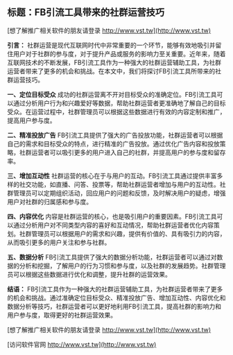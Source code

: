 ## **标题：FB引流工具带来的社群运营技巧**

[想了解推广相关软件的朋友请登录 http://www.vst.tw](http://www.vst.tw)

**引言：**
社群运营是现代互联网时代中非常重要的一个环节，能够有效地吸引并留住用户对于社群的参与度，对于提升产品或服务的影响力至关重要。近年来，随着互联网技术的不断发展，FB引流工具作为一种强大的社群运营辅助工具，为社群运营者带来了更多的机会和挑战。在本文中，我们将探讨FB引流工具所带来的社群运营技巧。

**一、定位目标受众**
成功的社群运营离不开对目标受众的准确定位。FB引流工具可以通过分析用户行为和兴趣爱好等数据，帮助社群运营者更准确地了解自己的目标受众。在运营过程中，社群管理员可以根据这些数据进行有效的内容定制和推广，提高用户参与度。

**二、精准投放广告**
FB引流工具提供了强大的广告投放功能，社群运营者可以根据自己的需求和目标受众的特点，进行精准的广告投放。通过优化广告内容和投放策略，社群运营者可以吸引更多的用户进入自己的社群，并提高用户的参与度和留存率。

**三、增加互动性**
社群运营的核心在于与用户的互动。FB引流工具通过提供丰富多样的社交功能，如直播、问答、投票等，帮助社群运营者增加与用户的互动性。社群管理员可以定期组织活动，回应用户的问题和反馈，及时解决用户的疑虑，增强用户对社群的归属感和参与度。

**四、内容优化**
内容是社群运营的核心，也是吸引用户的重要因素。FB引流工具可以通过分析用户对不同类型内容的喜好和互动情况，帮助社群运营者优化内容策划。社群管理员可以根据用户的需求和兴趣，提供有价值的、具有吸引力的内容，从而吸引更多的用户关注和参与社群。

**五、数据分析**
FB引流工具提供了强大的数据分析功能，社群运营者可以通过对数据的分析和挖掘，了解用户的行为习惯和参与度，以及社群的发展趋势。社群管理员可以根据这些数据进行优化和调整，提升社群的运营效果。

**结语：**
FB引流工具作为一种强大的社群运营辅助工具，为社群运营者带来了更多的机会和挑战。通过准确定位目标受众、精准投放广告、增加互动性、内容优化和数据分析等技巧，社群运营者可以更好地利用FB引流工具，提高社群的影响力和用户参与度，取得更好的社群运营效果。

[想了解推广相关软件的朋友请登录 http://www.vst.tw](http://www.vst.tw)


[访问软件官网 http://www.vst.tw](http://www.vst.tw)
